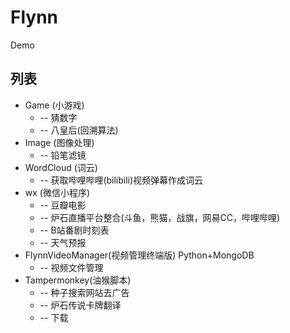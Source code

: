 # Flynn
Demo 

## 列表
* Game (小游戏)
	* -- 猜数字
	* -- 八皇后(回溯算法)
* Image (图像处理)
	* -- 铅笔滤镜
* WordCloud (词云)
	* -- 获取哔哩哔哩(bilibili)视频弹幕作成词云
* wx (微信小程序)
	* -- 豆瓣电影
	* -- 炉石直播平台整合(斗鱼，熊猫，战旗，网易CC，哔哩哔哩)
	* -- B站番剧时刻表
	* -- 天气预报
* FlynnVideoManager(视频管理终端版) Python+MongoDB
	* -- 视频文件管理
* Tampermonkey(油猴脚本)
	* -- 种子搜索网站去广告
	* -- 炉石传说卡牌翻译
	* -- 下载

